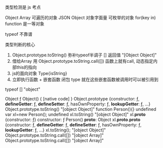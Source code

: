 类型检测是 js 考点

<!-- new Array() [] -->

Object
Array 可遍历的对象
JSON Object 对象字面量 可枚举的对象 for(key in) 
function 是一等对象

typeof 不靠谱

类型判断的核心

1. Object.prototype.toString()
弥补typeof半调子 []
返回值 "[Object Object]"
2. 借给Array 用
Object.prototype.toString.call([])
函数上就有call, 动态指定内部this的指向
3. js的面向对象
Type{isString}
4. 立即执行函数 + 嵌套函数 闭包
type 就在这些嵌套函数被调用时可以被引用到




typeof []
"object"

Object
ƒ Object() { [native code] }
Object.prototype
{constructor: ƒ, __defineGetter__: ƒ, __defineSetter__: ƒ, hasOwnProperty: ƒ, __lookupGetter__: ƒ, …}
Object.prototype.toString()
"[object Object]"
function Person(){}
undefined
var xl=new Person();
undefined
xl.toString()
"[object Object]"
xl.__proto__
{constructor: ƒ}
constructor: ƒ Person()
__proto__: Object
xl.__proto__.__proto__
{constructor: ƒ, __defineGetter__: ƒ, __defineSetter__: ƒ, hasOwnProperty: ƒ, __lookupGetter__: ƒ, …}
xl.toString();
"[object Object]"
Object.prototype.toString.call([])
"[object Array]"
Object.prototype.toString.call([])
"[object Array]"